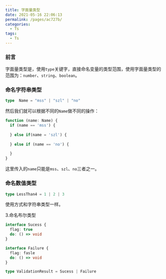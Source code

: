 ```yaml
---
title: 字面量类型
date: 2021-05-16 22:06:13
permalink: /pages/ac727b/
categories:
  - Ts
tags:
  - Ts
---
```

### 前言

字面量类型是，使用`type`关键字，直接命名变量的类型范围，使用字面量类型的范围为：`number`、`string`、`boolean`。

### 命名字符串类型

```typescript
type  Name = "mss" | "szl" | "no"
```

然后我们就可以根据不同的`Name`做不同的操作：

```typescript
function (name: Name) {
  if (name == 'mss') {
    
  } else if(name = 'szl') {
    
  } else if (name == 'no') {
    
  }
}
```

这里传入的`name`只能是`mss`、`szl`、`no`三者之一。

### 命名数值类型

```typescript
type LessThan4 = 1 | 2 | 3
```

使用方式和字符串类型一样。

3.命名布尔类型

```typescript
interface Sucess {
  flag: true
  do: () => void
}

interface Failure {
  flag: fasle
  do: () => void
}

type ValidationResult = Sucess | Failure
```
